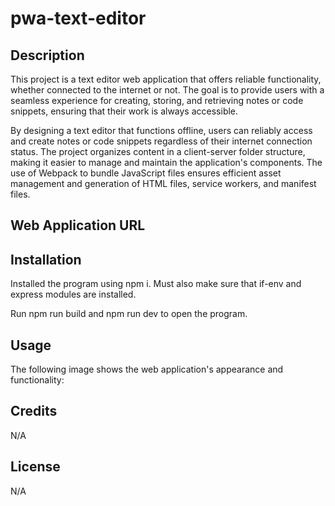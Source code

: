 # pwa-text-editor
## Description 

This project is a text editor web application that offers reliable functionality, whether connected to the internet or not. The goal is to provide users with a seamless experience for creating, storing, and retrieving notes or code snippets, ensuring that their work is always accessible.

By designing a text editor that functions offline, users can reliably access and create notes or code snippets regardless of their internet connection status. The project organizes content in a client-server folder structure, making it easier to manage and maintain the application's components. The use of Webpack to bundle JavaScript files ensures efficient asset management and generation of HTML files, service workers, and manifest files.

## Web Application URL

## Installation

Installed the program using npm i. Must also make sure that if-env and express modules are installed. 

Run npm run build and npm run dev to open the program.

## Usage

The following image shows the web application's appearance and functionality:

## Credits

N/A

## License

N/A


